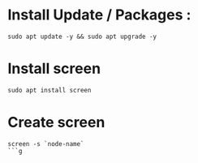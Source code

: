 # Install Update / Packages :
```
sudo apt update -y && sudo apt upgrade -y
```

# Install screen
```
sudo apt install screen
```

# Create screen
```
screen -s `node-name`
```g
